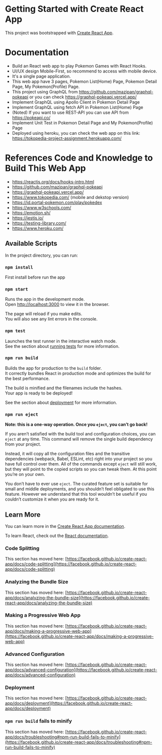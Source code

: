 # Getting Started with Create React App

This project was bootstrapped with [Create React App](https://github.com/facebook/create-react-app).

# Documentation
- Build an React web app to play Pokemon Games with React Hooks.
- UI/UX design Mobile-First, so recommend to access with mobile device.
- It's a single page application.
- This web app have 3 pages, Pokemon List(Home) Page, Pokemon Detail Page, My Pokemon(Profile) Page.
- This project using GraphQL from https://github.com/mazipan/graphql-pokeapi or you can check https://graphql-pokeapi.vercel.app/
- Implement GraphQL using Apollo Client in Pokemon Detail Page
- Implement GraphQL using fetch API in Pokemon List(Home) Page
- (Noted) If you want to use REST-API you can use API from https://pokeapi.co/
- Implement Unit Test in Pokemon Detail Page and My Pokemon(Profile) Page 
- Deployed using heroku, you can check the web app on this link: https://tokopedia-project-assignment.herokuapp.com/

# References Code and Knowledge to Build This Web App
- https://reactjs.org/docs/hooks-intro.html
- https://github.com/mazipan/graphql-pokeapi
- https://graphql-pokeapi.vercel.app/
- https://www.tokopedia.com/ (mobile and dekstop version)
- https://id.portal-pokemon.com/play/pokedex
- https://www.w3schools.com/
- https://emotion.sh/
- https://jestjs.io/
- https://testing-library.com/
- https://www.heroku.com/

## Available Scripts

In the project directory, you can run:

### `npm install`
First install before run the app

### `npm start`

Runs the app in the development mode.\
Open [http://localhost:3000](http://localhost:3000) to view it in the browser.

The page will reload if you make edits.\
You will also see any lint errors in the console.

### `npm test`

Launches the test runner in the interactive watch mode.\
See the section about [running tests](https://facebook.github.io/create-react-app/docs/running-tests) for more information.

### `npm run build`

Builds the app for production to the `build` folder.\
It correctly bundles React in production mode and optimizes the build for the best performance.

The build is minified and the filenames include the hashes.\
Your app is ready to be deployed!

See the section about [deployment](https://facebook.github.io/create-react-app/docs/deployment) for more information.

### `npm run eject`

**Note: this is a one-way operation. Once you `eject`, you can’t go back!**

If you aren’t satisfied with the build tool and configuration choices, you can `eject` at any time. This command will remove the single build dependency from your project.

Instead, it will copy all the configuration files and the transitive dependencies (webpack, Babel, ESLint, etc) right into your project so you have full control over them. All of the commands except `eject` will still work, but they will point to the copied scripts so you can tweak them. At this point you’re on your own.

You don’t have to ever use `eject`. The curated feature set is suitable for small and middle deployments, and you shouldn’t feel obligated to use this feature. However we understand that this tool wouldn’t be useful if you couldn’t customize it when you are ready for it.

## Learn More

You can learn more in the [Create React App documentation](https://facebook.github.io/create-react-app/docs/getting-started).

To learn React, check out the [React documentation](https://reactjs.org/).

### Code Splitting

This section has moved here: [https://facebook.github.io/create-react-app/docs/code-splitting](https://facebook.github.io/create-react-app/docs/code-splitting)

### Analyzing the Bundle Size

This section has moved here: [https://facebook.github.io/create-react-app/docs/analyzing-the-bundle-size](https://facebook.github.io/create-react-app/docs/analyzing-the-bundle-size)

### Making a Progressive Web App

This section has moved here: [https://facebook.github.io/create-react-app/docs/making-a-progressive-web-app](https://facebook.github.io/create-react-app/docs/making-a-progressive-web-app)

### Advanced Configuration

This section has moved here: [https://facebook.github.io/create-react-app/docs/advanced-configuration](https://facebook.github.io/create-react-app/docs/advanced-configuration)

### Deployment

This section has moved here: [https://facebook.github.io/create-react-app/docs/deployment](https://facebook.github.io/create-react-app/docs/deployment)

### `npm run build` fails to minify

This section has moved here: [https://facebook.github.io/create-react-app/docs/troubleshooting#npm-run-build-fails-to-minify](https://facebook.github.io/create-react-app/docs/troubleshooting#npm-run-build-fails-to-minify)
